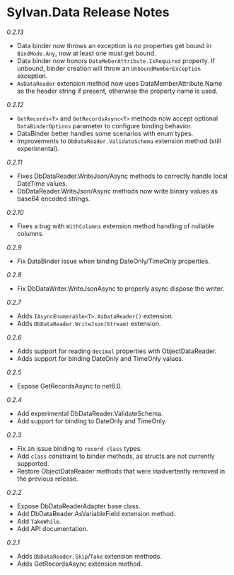 # Sylvan.Data Release Notes

_0.2.13_
- Data binder now throws an exception is *no* properties get bound in `BindMode.Any`, now at least one must get bound.
- Data binder now honors `DataMeberAttribute.IsRequired` property. If unbound, binder creation will throw an `UnboundMemberException` exception.
- `AsDataReader` extension method now uses DataMemberAttribute.Name as the header string if present, otherwise the property name is used.

_0.2.12_
- `GetRecords<T>` and `GetRecordsAsync<T>` methods now accept optional `DataBinderOptions` parameter to configure binding behavior.
- DataBinder better handles some scenarios with enum types.
- Improvements to `DbDataReader.ValidateSchema` extension method (still experimental).

_0.2.11_
- Fixes DbDataReader.WriteJson/Async methods to correctly handle local DateTime values.
- DbDataReader.WriteJson/Async methods now write binary values as base64 encoded strings.

_0.2.10_
- Fixes a bug with `WithColumns` extension method handling of nullable columns.

_0.2.9_
- Fix DataBinder issue when binding DateOnly/TimeOnly properties.

_0.2.8_
- Fix DbDataWriter.WriteJsonAsync to properly async dispose the writer.

_0.2.7_
- Adds `IAsyncEnumerable<T>.AsDataReader()` extension.
- Adds `DbDataReader.WriteJson(Stream)` extension.

_0.2.6_
- Adds support for reading `decimal` properties with ObjectDataReader.
- Adds support for binding DateOnly and TimeOnly values.

_0.2.5_
- Expose GetRecordsAsync to net6.0.

_0.2.4_
- Add experimental DbDataReader.ValidateSchema.
- Add support for binding to DateOnly and TimeOnly.

_0.2.3_
- Fix an issue binding to `record class` types.
- Add `class` constraint to binder methods, as structs are not currently supported.
- Restore ObjectDataReader methods that were inadvertently removed in the previous release.

_0.2.2_
- Expose DbDataReaderAdapter base class.
- Add DbDataReader.AsVariableField extension method.
- Add `TakeWhile`.
- Add API documentation.

_0.2.1_
- Adds `DbDataReader.Skip`/`Take` extension methods.
- Adds GetRecordsAsync extension method.
